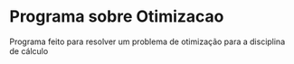 # Programa sobre Otimizacao
Programa feito para resolver um problema de otimização para a disciplina de cálculo

